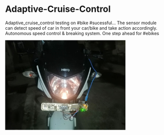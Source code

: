 # Adaptive-Cruise-Control
Adaptive_cruise_control testing on #bike #sucessful... The sensor module can detect speed of car in front your car/bike and take action accordingly. Autonomous speed control &amp; breaking system. One step ahead for #ebikes

<img src="acc images/adaptive cruice control.jpg" height=290>
